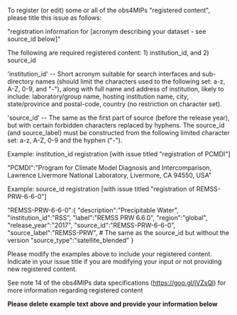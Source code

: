 <Please fill out the requested information and delete irrelevant information from the template below before submitting your issue.>  

To register (or edit) some or all of the obs4MIPs "registered content", please title this issue as follows:  

"registration information for [acronym describing your dataset - see source_id below]"

The following are required registered content: 1) institution_id, and 2) source_id

'institution_id' -- Short acronym suitable for search interfaces and sub-directory names (should limit the characters used to the following set: a-z, A-Z, 0-9, and "-"), along with full name and address of institution, likely to include: laboratory/group name, hosting institution name, city, state/province and postal-code, country (no restriction on character set).
 
'source_id' -- The same as the first part of source (before the release year), but with certain forbidden characters replaced by hyphens. The source_id (and source_label) must be constructed from the following limited character set: a-z, A-Z, 0-9 and the hyphen ("-").

Example: institution_id registration [with issue titled "registration of PCMDI"]

"PCMDI":"Program for Climate Model Diagnosis and Intercomparison, Lawrence Livermore National Laboratory, Livermore, CA 94550, USA"

Example: source_id registration [with issue titled "registration of REMSS-PRW-6-6-0"]

"REMSS-PRW-6-6-0":{
  "description":"Precipitable Water",
  "institution_id":"RSS",
  "label":"REMSS PRW 6.6.0",
  "region":"global",
  "release_year":"2017",
  "source_id":"REMSS-PRW-6-6-0",
  "source_label":"REMSS-PRW", # The same as the source_id but without the version
  "source_type":"satellite_blended"
}

Please modify the examples above to include your registered content. Indicate in your issue title if you are modifying your input or not providing new registered content.

See note 14 of the obs4MIPs data specifications (https://goo.gl/jVZsQl) for more information regarding registered content

**Please delete example text above and provide your information below**
